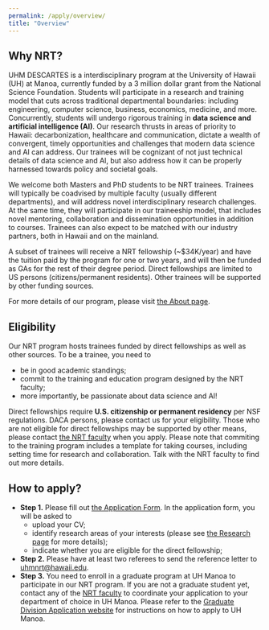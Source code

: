 ```yaml
---
permalink: /apply/overview/
title: "Overview"
---
```


## Why NRT?

UHM DESCARTES is a interdisciplinary program at the University of
Hawaii (UH) at Manoa, currently funded by a 3 million dollar grant
from the National Science Foundation.  Students will participate in a
research and training model that cuts across traditional departmental
boundaries: including engineering, computer science, business,
economics, medicine, and more.  Concurrently, students will undergo
rigorous training in **data science and artificial intelligence
(AI)**. Our research thrusts in areas of priority to Hawaii:
decarbonization, healthcare and communication, dictate a wealth of
convergent, timely opportunities and challenges that modern data
science and AI can address. Our trainees will be cognizant of not just
technical details of data science and AI, but also address how it can
be properly harnessed towards policy and societal goals.

We welcome both Masters and PhD students to be NRT trainees. Trainees
will typically be coadvised by multiple faculty (usually different
departments), and will address novel interdisciplinary research
challenges.  At the same time, they will participate in our
traineeship model, that includes novel mentoring, collaboration and
dissemination opportunities in addition to courses. Trainees can also
expect to be matched with our industry partners, both in Hawaii and
on the mainland.

A subset of trainees will receive a NRT fellowship (~$34K/year) and
have the tuition paid by the program for one or two years, and will
then be funded as GAs for the rest of their degree period. Direct
fellowships are limited to US persons (citizens/permanent residents).
Other trainees will be supported by other funding sources.

For more details of our program, please visit [the About page](../about.md).

## Eligibility

Our NRT program hosts trainees funded by direct fellowships as well as other sources. To be a trainee, you need to
- be in good academic standings;
- commit to the training and education program designed by the NRT faculty;
- more importantly, be passionate about data science and AI!

Direct fellowships require **U.S. citizenship or permanent residency**
per NSF regulations. DACA persons, please contact us for your
eligibility. Those who are not eligible for direct fellowships may be
supported by other means, please contact [the NRT
faculty](../people/leadership-team.md) when you apply. Please note
that commiting to the training program includes a template for taking
courses, including setting time for research and collaboration. Talk
with the NRT faculty to find out more details.

## How to apply?

- **Step 1.** Please fill out [the Application Form](https://forms.gle/D37NfAoUqhFayUse7). In the application form, you will be asked to
    - upload your CV;
    - identify research areas of your interests (please see [the Research page](../research/overview.md) for more details);
    - indicate whether you are eligible for the direct fellowship;
- **Step 2.** Please have at least two referees to send the reference letter to uhmnrt@hawaii.edu.
- **Step 3.** You need to enroll in a graduate program at UH Manoa to participate in our NRT program. If you are not a graduate student yet, contact any of the
[NRT faculty](../people/leadership-team.md) to coordinate your application to your department of choice in UH Manoa. Please refer to the [Graduate Division Application website](https://manoa.hawaii.edu/graduate/how-to-apply/) for instructions on how to apply to UH Manoa.
